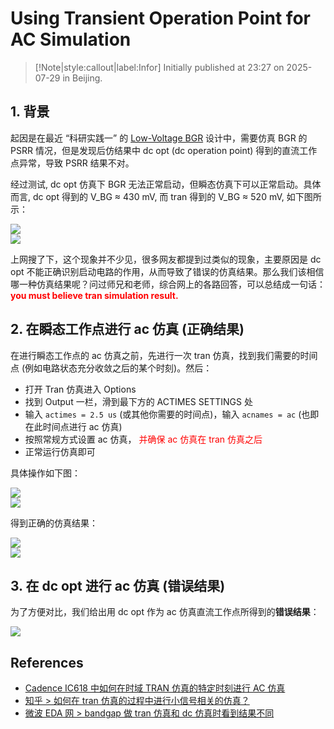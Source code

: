 # Using Transient Operation Point for AC Simulation

> [!Note|style:callout|label:Infor]
> Initially published at 23:27 on 2025-07-29 in Beijing.


## 1. 背景

起因是在最近 “科研实践一” 的 [Low-Voltage BGR](<Projects/Scientific Research Practice 1 (Low-Voltage BGR).md>) 设计中，需要仿真 BGR 的 PSRR 情况，但是发现后仿结果中 dc opt (dc operation point) 得到的直流工作点异常，导致 PSRR 结果不对。


经过测试, dc opt 仿真下 BGR 无法正常启动，但瞬态仿真下可以正常启动。具体而言, dc opt 得到的 V_BG ≈ 430 mV, 而 tran 得到的 V_BG ≈ 520 mV, 如下图所示：

<div class="center"><img src="https://imagebank-0.oss-cn-beijing.aliyuncs.com/VS-PicGo/2025-07-29-23-36-41_Virtuoso Tutorials - 7. Using Tran Result as the DC Operation Point for AC Simulation.png"/></div>
<div class="center"><img src="https://imagebank-0.oss-cn-beijing.aliyuncs.com/VS-PicGo/2025-07-29-23-32-00_Virtuoso Tutorials - 7. Using Tran Result as the DC Operation Point for AC Simulation.png"/></div>

上网搜了下，这个现象并不少见，很多网友都提到过类似的现象，主要原因是 dc opt 不能正确识别启动电路的作用，从而导致了错误的仿真结果。那么我们该相信哪一种仿真结果呢？问过师兄和老师，综合网上的各路回答，可以总结成一句话：
**<span style='color:red'> you must believe tran simulation result. </span>**


## 2. 在瞬态工作点进行 ac 仿真 (正确结果)

在进行瞬态工作点的 ac 仿真之前，先进行一次 tran 仿真，找到我们需要的时间点 (例如电路状态充分收敛之后的某个时刻)。然后：
- 打开 Tran 仿真进入 Options
- 找到 Output 一栏，滑到最下方的 ACTIMES SETTINGS 处
- 输入 `actimes = 2.5 us` (或其他你需要的时间点)，输入 `acnames = ac` (也即在此时间点进行 ac 仿真)
- 按照常规方式设置 ac 仿真，<span style='color:red'> 并确保 ac 仿真在 tran 仿真之后 </span>
- 正常运行仿真即可

具体操作如下图：
<div class="center"><img src="https://imagebank-0.oss-cn-beijing.aliyuncs.com/VS-PicGo/2025-07-29-23-57-24_Virtuoso Tutorials - 7. Using Tran Result as the DC Operation Point for AC Simulation.png"/></div>
<div class="center"><img src="https://imagebank-0.oss-cn-beijing.aliyuncs.com/VS-PicGo/2025-07-29-23-58-28_Virtuoso Tutorials - 7. Using Tran Result as the DC Operation Point for AC Simulation.png"/></div>

得到正确的仿真结果：

<div class="center"><img src="https://imagebank-0.oss-cn-beijing.aliyuncs.com/VS-PicGo/2025-07-30-00-07-30_Virtuoso Tutorials - 7. Using Tran Result as the DC Operation Point for AC Simulation.png"/></div>
<div class="center"><img src="https://imagebank-0.oss-cn-beijing.aliyuncs.com/VS-PicGo/2025-07-30-00-15-36_Virtuoso Tutorials - 7. Using Tran Result as the DC Operation Point for AC Simulation.png"/></div>

## 3. 在 dc opt 进行 ac 仿真 (错误结果)

为了方便对比，我们给出用 dc opt 作为 ac 仿真直流工作点所得到的**错误结果**：
<div class="center"><img src="https://imagebank-0.oss-cn-beijing.aliyuncs.com/VS-PicGo/2025-07-30-00-20-23_Virtuoso Tutorials - 7. Using Tran Result as the DC Operation Point for AC Simulation.png"/></div>


## References

- [Cadence IC618 中如何在时域 TRAN 仿真的特定时刻进行 AC 仿真](https://www.analog-life.com/2022/12/how-to-perform-ac-simulation-at-specific-moments-of-tran-simulation-in-cadence-ic-618/)
- [知乎 > 如何在 tran 仿真的过程中进行小信号相关的仿真？](https://zhuanlan.zhihu.com/p/344932538)
- [微波 EDA 网 > bandgap 做 tran 仿真和 dc 仿真时看到结果不同](http://ee.mweda.com/ask/410728.html)